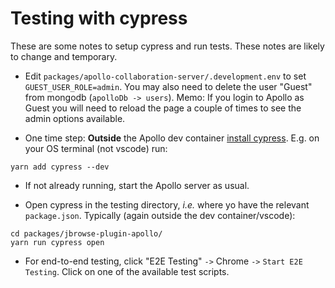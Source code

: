 # Testing with cypress

These are some notes to setup cypress and run tests. These notes are likely to change and temporary.

* Edit `packages/apollo-collaboration-server/.development.env` to set `GUEST_USER_ROLE=admin`. You may also need to delete the user "Guest" from mongodb (`apolloDb -> users`). Memo: If you login to Apollo as Guest you will need to reload the page a couple of times to see the admin options available.

* One time step: **Outside** the Apollo dev container [install cypress](https://docs.cypress.io/guides/getting-started/installing-cypress). E.g. on your OS terminal (not vscode) run: 

```
yarn add cypress --dev
```

* If not already running, start the Apollo server as usual.

* Open cypress in the testing directory, *i.e.* where yo have the relevant `package.json`. Typically (again outside the dev container/vscode):

```
cd packages/jbrowse-plugin-apollo/
yarn run cypress open
```

* For end-to-end testing, click "E2E Testing" `->` Chrome `->` `Start E2E Testing`. Click on one of the available test scripts.